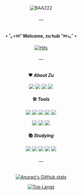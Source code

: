 <div align="center">




![BAA222](https://user-images.githubusercontent.com/86579781/204041519-c2db533c-0621-4cdb-baed-5a08129a03d6.gif)


###### —

#### ⋆ ˚｡⋆୨୧˚   Welcome, zu hub   ˚୨୧⋆｡˚ ⋆

  
[![Hits](https://hits.seeyoufarm.com/api/count/incr/badge.svg?url=https%3A%2F%2Fgithub.com%2Fzuyoe&count_bg=%23FF9494&title_bg=%23FF5050&icon=googlefit.svg&icon_color=%23FFF1F1&title=%3D+%3A3&edge_flat=false)](https://github.com/zuyoe)

###### —


#### ❤ *About Zu*

<img src="https://img.shields.io/badge/Blog-03C75A?style=flat-square&logo=Micro.blog&logoColor=white"/></a> 
<a href="https://bramble-grain-7b3.notion.site/6dc446121b724374873eb076409d9b1d"><img src="https://img.shields.io/badge/Notion-000000?style=flat-square&logo=notion&logoColor=white"/></a>
<a href="https://www.instagram.com/zu.yoe/"><img src="https://img.shields.io/badge/Instagram-E4405F?style=flat-square&logo=Instagram&logoColor=white"/></a>
<img src="https://img.shields.io/badge/Discord-5865F2?style=flat-square&logo=Discord&logoColor=white"/>


#### 🛠 *Tools*

<img src="https://img.shields.io/badge/Photoshop-0080FF?style=flat-square&logo=Adobe Photoshop&logoColor=white"/> <img src="https://img.shields.io/badge/Illustrator-FF9A00?style=flat-square&logo=Adobe Illustrator&logoColor=white"/> <img src="https://img.shields.io/badge/InDesign-FF3366?style=flat-square&logo=Adobe InDesign&logoColor=white"/> <img src="https://img.shields.io/badge/Lightroom-31A8FF?style=flat-square&logo=Adobe Lightroom&logoColor=white"/> <img src="https://img.shields.io/badge/XD-FF61F6?style=flat-square&logo=Adobe XD&logoColor=white"/> 

<img src="https://img.shields.io/badge/Visual Studio Code-007ACC?style=flat-square&logo=Visual Studio Code&logoColor=white"/> <img src="https://img.shields.io/badge/GitHub-181717?style=flat-square&logo=GitHub&logoColor=white"/> <img src="https://img.shields.io/badge/Figma-F24E1E?style=flat-square&logo=Figma&logoColor=white"/>   

#### 📚 *Studying*
<img src="https://img.shields.io/badge/HTML-E34F26?style=flat-square&logo=HTML5&logoColor=white"/> <img src="https://img.shields.io/badge/CSS-1572B6?style=flat-square&logo=CSS3&logoColor=white"/> <img src="https://img.shields.io/badge/JavaScript-F7DF1E?style=flat-square&logo=JavaScript&logoColor=white"/> <img src="https://img.shields.io/badge/React-61DAFB?style=flat-square&logo=React&logoColor=white"/> <img src="https://img.shields.io/badge/Node.js-339933?style=flat-square&logo=Node.js&logoColor=white"/> 


###### —      







[![Anurag's GitHub stats](https://github-readme-stats.vercel.app/api?username=zuyoe)](https://github.com/zuyoe/github-readme-stats)   
  
 
 
       
[![Top Langs](https://github-readme-stats.vercel.app/api/top-langs/?username=zuyoe)](https://github.com/zuyoe/github-readme-stats)   


</div>





